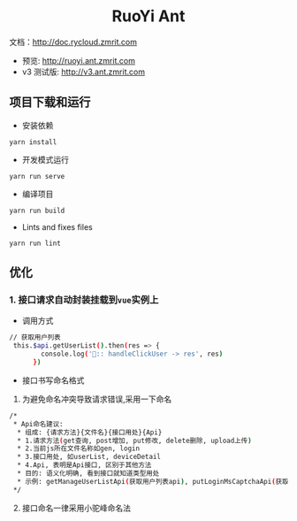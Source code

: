 <h1 align="center">RuoYi Ant</h1>

文档：http://doc.rycloud.zmrit.com

- 预览: http://ruoyi.ant.zmrit.com
- v3 测试版: http://v3.ant.zmrit.com

## 项目下载和运行

- 安装依赖

```
yarn install
```

- 开发模式运行

```
yarn run serve
```

- 编译项目

```
yarn run build
```

- Lints and fixes files

```
yarn run lint
```

## 优化

### 1. 接口请求自动封装挂载到`vue`实例上

- 调用方式

```bash
// 获取用户列表
 this.$api.getUserList().then(res => {
        console.log('🐛:: handleClickUser -> res', res)
      })
```

- 接口书写命名格式

1. 为避免命名冲突导致请求错误,采用一下命名

```bash
/*
 * Api命名建议:
  * 组成: {请求方法}{文件名}{接口用处}{Api}
  * 1.请求方法(get查询, post增加, put修改, delete删除, upload上传)
  * 2.当前js所在文件名称如gen, login
  * 3.接口用处, 如userList, deviceDetail
  * 4.Api, 表明是Api接口, 区别于其他方法
  * 目的: 语义化明确, 看到接口就知道类型用处
  * 示例: getManageUserListApi(获取用户列表api), putLoginMsCaptchaApi(获取验证码api)
 */
```

2. 接口命名一律采用小驼峰命名法
